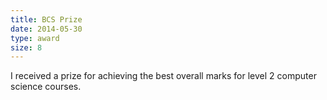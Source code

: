 ```yaml
---
title: BCS Prize
date: 2014-05-30
type: award
size: 8
---
```

I received a prize for achieving the best overall marks for level 2 computer science courses.
